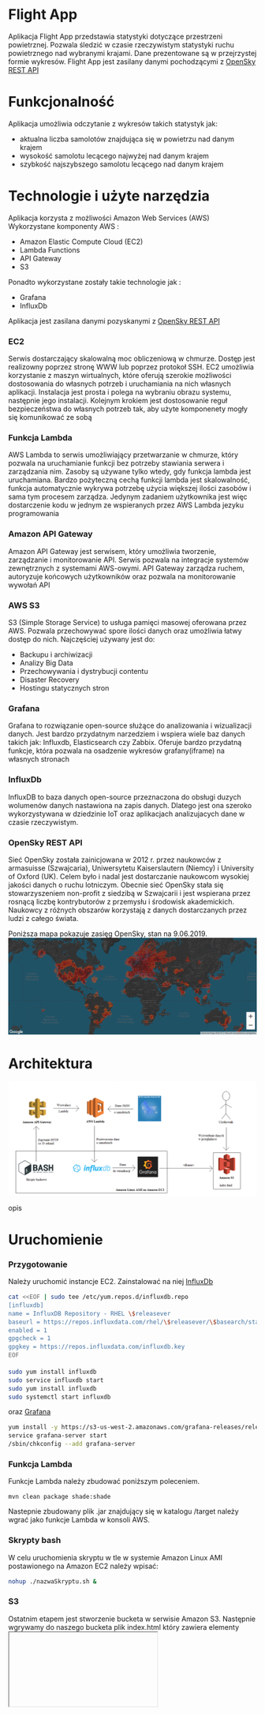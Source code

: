 

# Flight App

Aplikacja Flight App przedstawia statystyki dotyczące przestrzeni powietrznej. Pozwala śledzić w czasie rzeczywistym
statystyki ruchu powietrznego nad wybranymi krajami. Dane prezentowane są w przejrzystej formie wykresów.
Flight App jest zasilany danymi pochodzącymi z [OpenSky REST API](https://opensky-network.org/apidoc/rest.html#) 

# Funkcjonalność

Aplikacja umożliwia odczytanie z wykresów takich statystyk jak:

- aktualna liczba samolotów znajdująca się w powietrzu nad danym krajem
- wysokość samolotu lecącego najwyżej nad danym krajem
- szybkość najszybszego samolotu lecącego nad danym krajem

# Technologie i użyte narzędzia

Aplikacja korzysta z możliwości Amazon Web Services (AWS)
Wykorzystane komponenty AWS :

* Amazon Elastic Compute Cloud (EC2)
* Lambda Functions
* API Gateway
* S3

Ponadto wykorzystane zostały takie technologie jak :

* Grafana
* InfluxDb

Aplikacja jest zasilana danymi pozyskanymi z [OpenSky REST API](https://opensky-network.org/apidoc/rest.html#)

### EC2
Serwis dostarczający skalowalną moc obliczeniową w chmurze. Dostęp jest realizowny poprzez 
stronę WWW lub poprzez protokoł SSH. EC2 umożliwia korzystanie z maszyn wirtualnych, które oferują
szerokie możliwości dostosowania do własnych potrzeb i uruchamiania na nich własnych aplikacji. 
Instalacja jest prosta i polega na wybraniu obrazu systemu, następnie jego instalacji. Kolejnym krokiem jest
dostosowanie reguł bezpieczeństwa do własnych potrzeb tak, aby użyte komponenety mogły się komunikować ze sobą

### Funkcja Lambda
AWS Lambda to serwis umożliwiający przetwarzanie w chmurze, który pozwala na uruchamianie funkcji bez potrzeby 
stawiania serwera i zarządzania nim. Zasoby są używane tylko wtedy, gdy funkcja lambda jest uruchamiana. 
Bardzo pożyteczną cechą funkcji lambda jest skalowalność, funkcja automatycznie wykrywa potrzebę użycia większej ilości 
zasobów i sama tym procesem zarządza. Jedynym zadaniem użytkownika jest więc dostarczenie kodu w jednym ze wspieranych przez
AWS Lambda jezyku programowania 

### Amazon API Gateway
Amazon API Gateway jest serwisem, który umożliwia tworzenie, zarządzanie i monitorowanie API.
Serwis pozwala na integracje systemów zewnętrznych z systemami AWS-owymi. API Gateway zarządza ruchem,
autoryzuje końcowych użytkowników oraz pozwala na monitorowanie wywołań API

### AWS S3

S3 (Simple Storage Service) to usługa pamięci masowej oferowana przez AWS. Pozwala przechowywać spore ilości danych oraz
umożliwia łatwy dostęp do nich.
Najczęściej używany jest do:

* Backupu i archiwizacji
* Analizy Big Data
* Przechowywania i dystrybucji contentu
* Disaster Recovery
* Hostingu statycznych stron

### Grafana
Grafana to rozwiązanie open-source służące do analizowania i wizualizacji danych. Jest bardzo przydatnym narzedziem i wspiera
wiele baz danych takich jak: Influxdb, Elasticsearch czy Zabbix. Oferuje bardzo przydatną funkcje, która pozwala na osadzenie
wykresów grafany(iframe) na własnych stronach

### InfluxDb
InfluxDB to baza danych open-source przeznaczona do obsługi duzych wolumenów danych nastawiona na zapis danych. 
Dlatego jest ona szeroko wykorzystywana w dziedzinie IoT oraz aplikacjach analizujacych dane w czasie rzeczywistym.  


### OpenSky REST API
Sieć OpenSky została zainicjowana w 2012 r. przez naukowców z armasuisse (Szwajcaria), Uniwersytetu Kaiserslautern (Niemcy) i University of Oxford (UK). Celem było i nadal jest dostarczanie naukowcom wysokiej jakości danych o ruchu lotniczym. Obecnie sieć OpenSky stała się stowarzyszeniem non-profit z siedzibą w Szwajcarii i jest wspierana przez rosnącą liczbę kontrybutorów z przemysłu i środowisk akademickich. Naukowcy z różnych obszarów korzystają z danych dostarczanych przez ludzi z całego świata.

Poniższa mapa pokazuje zasięg OpenSky, stan na 9.06.2019.
![zasiegOpenSky.png](https://github.com/llukowicz8/LambdaAWS/blob/master/zasiegOpenSky.png)

# Architektura
![architektura.png](https://github.com/llukowicz8/LambdaAWS/blob/master/architektura.png)

opis

# Uruchomienie

### Przygotowanie

Należy uruchomić instancje EC2. 
Zainstalować na niej [InfluxDb](https://docs.influxdata.com/influxdb/v1.3/introduction/installation/?fbclid=IwAR32tuy6wIiEVf8aUdzU-DpUDCr4BGIb6kzAqw-zBdx5Um9n4mCQEoUArkk#hosting-on-aws) 
```bash
cat <<EOF | sudo tee /etc/yum.repos.d/influxdb.repo
[influxdb]
name = InfluxDB Repository - RHEL \$releasever
baseurl = https://repos.influxdata.com/rhel/\$releasever/\$basearch/stable
enabled = 1
gpgcheck = 1
gpgkey = https://repos.influxdata.com/influxdb.key
EOF

sudo yum install influxdb
sudo service influxdb start
sudo yum install influxdb
sudo systemctl start influxdb
```
oraz [Grafana](https://grafana.com/docs/)
```bash
yum install -y https://s3-us-west-2.amazonaws.com/grafana-releases/release/grafana-5.0.3-1.x86_64.rpm
service grafana-server start
/sbin/chkconfig --add grafana-server
```


### Funkcja Lambda



Funkcje Lambda należy zbudować poniższym poleceniem.

    mvn clean package shade:shade
    
Nastepnie zbudowany plik .jar znajdujący się w katalogu /target należy wgrać jako funkcje Lambda w konsoli AWS.

### Skrypty bash
W celu uruchomienia skryptu w tle w systemie Amazon Linux AMI postawionego na Amazon EC2 należy wpisać:
```bash
nohup ./nazwaSkryptu.sh &
```

### S3
Ostatnim etapem jest stworzenie bucketa w serwisie Amazon S3. Następnie wgrywamy do naszego bucketa plik index.html który zawiera elementy <iframe>, odwołujące się do Grafany uruchomionej w kontenerze EC2. Po wgraniu pliku przechodzimy do ustawień bucketa w sekcji 'Properties', tam włączamy opcję 'Static website hosting' z ustawionym 'Index document' na index.html. Należy także sprawdzić i ewentualnie sprawdzić ustawienia sekcji 'Permission' tak aby nasz bucket był dostępny publicznie.


# Wygląd aplikacji

![wygladAplikacji.png](https://github.com/llukowicz8/LambdaAWS/blob/master/wygladAplikacji.png)
